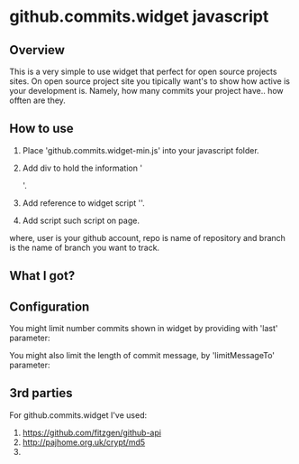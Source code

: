 github.commits.widget javascript
================================

Overview
--------
This is a very simple to use widget that perfect for open source projects sites. On open source project site you tipically want's to show how active is your development is. Namely, how many commits your project have.. how offten are they. 

How to use
----------
1. Place 'github.commits.widget-min.js'  into your javascript folder.
2. Add div to hold the information
	'<div id="github-commits"></div>'.
	
3. Add reference to widget script 
	'<script src="js/mylibs/github.commits.widget.combined-min.js"></script>'.
	
4. Add script such script on page.
	<script>
		$(function() {
			$('#github-commits').githubInfoWidget(
				{ user: 'alexanderbeletsky', repo: 'trackyt.api.csharp', branch: 'master' });
		});
	</script>

where, user is your github account, repo is name of repository and branch is the name of branch you want to track.

What I got?
-----------

Configuration
-------------
You might limit number commits shown in widget by providing with 'last' parameter:
	<script>
		$(function() {
			$('#github-commits').githubInfoWidget(
				{ user: 'alexanderbeletsky', repo: 'trackyt.api.csharp', branch: 'master', last: 15 });
		});
	</script>
	
You might also limit the length of commit message, by 'limitMessageTo' parameter:
	<script>
		$(function() {
			$('#github-commits').githubInfoWidget(
				{ user: 'alexanderbeletsky', repo: 'trackyt.api.csharp', branch: 'master', last: 15, limitMessageTo: 30 });
		});
	</script>
	
3rd parties
-----------
For github.commits.widget I've used:

1. https://github.com/fitzgen/github-api
2. http://pajhome.org.uk/crypt/md5
3. 
	





